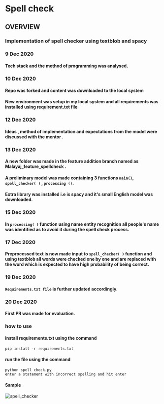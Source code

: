 # Spell check

## OVERVIEW

### Implementation of spell checker using textblob and spacy

### 9 Dec 2020

#### Tech stack and the method of programming was analysed.

### 10 Dec 2020

#### Repo was forked and content was downloaded to the local system

#### New environment was setup in my local system and all requirements was installed using requirement.txt file

### 12 Dec 2020

#### Ideas , method of implementation and expectations from the model were discussed with the mentor .

### 13 Dec 2020

#### A new folder was made in the feature addition branch named as Malayaj_feature_spellcheck .

#### A preliminary model was made containing 3 functions `main()`, `spell_checker( )` , `processing ()`.

#### Extra library was installed i.e is spacy and it's small English model was downloaded.

### 15 Dec 2020

#### In `processing( )` function using name entity recognition all people's name was identified as to avoid it during the spell check process.

### 17 Dec 2020

#### Preprocessed text is now made input to `spell_checker( )` function and using textblob all words were checked one by one and are replaced with the word which is expected to have high probability of being correct.

### 19 Dec 2020

#### `Requirements.txt file` is further updated accordingly.

### 20 Dec 2020

#### First PR was made for evaluation.

### how to use

#### install requirements.txt using the command

    pip install -r requirements.txt

#### run the file using the command

    python spell check.py
    enter a statement with incorrect spelling and hit enter

#### Sample

![spell_checker](https://github.com/malayaj2000/rake_new2/blob/feature-addition/feature_enhancements/malayajrath_feature_SpellCheck/spell%20checker.png)
